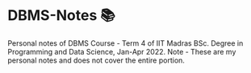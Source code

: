 # DBMS-Notes :books:	
Personal notes of DBMS Course - Term 4 of IIT Madras BSc. Degree in Programming and Data Science, Jan-Apr 2022.
Note - These are my personal notes and does not cover the entire portion.
